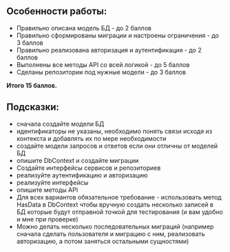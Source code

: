 ## Особенности работы:
- Правильно описана модель БД - до 2 баллов
- Правильно сформированы миграции и настроены ограничения - до 3 баллов
- Правильно реализована авторизация и аутентификация - до 2 баллов
- Выполнены все методы API со всей логикой - до 5 баллов
- Сделаны репозитории под нужные модели - до 3 баллов

**Итого 15 баллов.**

## Подсказки:
- сначала создайте модели БД
- идентификаторы не указаны, необходимо понять связи исходя из контекста и добавлять их по мере необходимости
- создайте модели запросов и ответов если они отличны от моделей БД
- опишите DbContext и создайте миграции
- Создайте интерфейсы сервисов и репозиториев
- реализуйте аутентификацию и авторизацию
- реализуйте интерфейсы 
- опишите методы API  
- Для всех вариантов обязательное требование - использовать метод HasData в DbContext чтобы вручную создать несколько записей в БД которые будут отправной точкой для тестирования (и вам удобно и мне при проверке)
- Можно делать несколько последовательных миграций (например сначала сделать пользователя и миграцию с ним, реализовать авторизацию, а потом заняться остальными сущностями)



 
